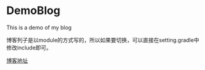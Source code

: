 # DemoBlog
This is a demo of my blog

博客列子是以module的方式写的，所以如果要切换，可以直接在setting.gradle中修改include即可。


<a href="http://blog.csdn.net/happy1223247773?ref=toolbar">博客地址</a>